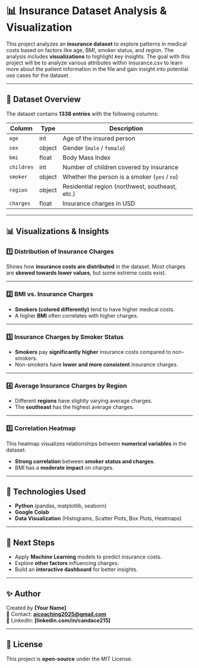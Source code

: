 # 📊 Insurance Dataset Analysis & Visualization

This project analyzes an **insurance dataset** to explore patterns in medical costs based on factors like age, BMI, smoker status, and region. The analysis includes **visualizations** to highlight key insights. The goal with this project will be to analyze various attributes within insurance.csv to learn more about the patient information in the file and gain insight into potential use cases for the dataset.

---

## 📂 Dataset Overview
The dataset contains **1338 entries** with the following columns:

| Column    | Type   | Description |
|-----------|--------|-------------|
| `age`     | int    | Age of the insured person |
| `sex`     | object | Gender (`male` / `female`) |
| `bmi`     | float  | Body Mass Index |
| `children` | int   | Number of children covered by insurance |
| `smoker`  | object | Whether the person is a smoker (`yes` / `no`) |
| `region`  | object | Residential region (northwest, southeast, etc.) |
| `charges` | float  | Insurance charges in USD |

---

## 📊 Visualizations & Insights

### **1️⃣ Distribution of Insurance Charges**
Shows how **insurance costs are distributed** in the dataset. Most charges are **skewed towards lower values**, but some extreme costs exist.


---

### **2️⃣ BMI vs. Insurance Charges**
- **Smokers (colored differently)** tend to have higher medical costs.
- A higher **BMI** often correlates with higher charges.


---

### **3️⃣ Insurance Charges by Smoker Status**
- **Smokers** pay **significantly higher** insurance costs compared to non-smokers.
- Non-smokers have **lower and more consistent** insurance charges.


---

### **4️⃣ Average Insurance Charges by Region**
- Different **regions** have slightly varying average charges.
- The **southeast** has the highest average charges.


---

### **5️⃣ Correlation Heatmap**
This heatmap visualizes relationships between **numerical variables** in the dataset:
- **Strong correlation** between **smoker status and charges**.
- BMI has a **moderate impact** on charges.

---

## 🚀 Technologies Used
- **Python** (pandas, matplotlib, seaborn)
- **Google Colab**
- **Data Visualization** (Histograms, Scatter Plots, Box Plots, Heatmaps)

---

## 📌 Next Steps
- Apply **Machine Learning** models to predict insurance costs.
- Explore **other factors** influencing charges.
- Build an **interactive dashboard** for better insights.

---

## ✨ Author
Created by **[Your Name]**  
📧 Contact: **aicoaching2025@gmail.com**  
🔗 LinkedIn: **[linkedin.com/in/candace215]**

---

## 📜 License
This project is **open-source** under the MIT License.


